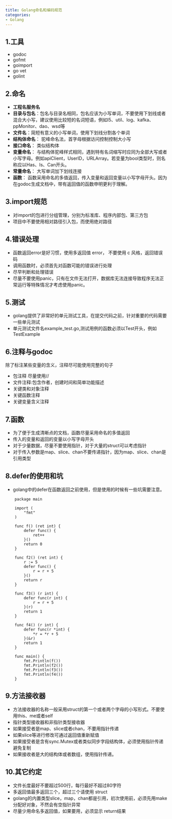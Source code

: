 ```yaml
---
title: Golang命名和编码规范
categories:
- Golang
---
```


## 1.工具
- godoc
- gofmt
- goimport
- go vet
- golint


## 2.命名
- **工程名服务名**
- **目录与包名**：包名与目录名相同，包名应该为小写单词，不要使用下划线或者混合大小写，建议使用比较短的名词短语，例如l5、util、log、kafka、ppMonitor、dao、wsd等
- **文件名**：简短有意义的小写单词，使用下划线分割各个单词
- **结构体命名**： 驼峰命名法，首字母根据访问控制控制大小写
- **接口命名**： 类似结构体
- **变量命名**： 与结构体驼峰样式相同，遇到特有名词缩写时应同为全部大写或者小写字母。例如apiClient，UserID，URLArray。若变量为bool类型时，则名称应以Has、Is、Can开头。
- **常量命名**： 大写单词加下划线连接
- **函数**： 函数采用命名的多值返回，传入变量和返回变量以小写字母开头。因为在godoc生成文档中，带有返回值的函数申明更利于理解。

## 3.import规范
- 对import的包进行分组管理，分别为标准库、程序内部包、第三方包
- 项目中不要使用相对路径引入包，而使用绝对路径 


## 4.错误处理
- 函数返回error是好习惯，使用多返回值 error， 不要使用 c 风格，返回错误码
- 调用函数时，必须首先对函数可能的错误进行处理
- 尽早判断和处理错误
- 尽量不要使用panic，只有在文件无法打开，数据库无法连接导致程序无法正常运行等特殊情况才考虑使用panic。


## 5.测试
- golang提供了非常好的单元测试工具，在提交代码之前，针对重要的代码需要一些单元测试
- 单元测试文件名example_test.go,测试用例的函数必须以Test开头，例如TestExample


## 6.注释与godoc
  除了标注某些变量的含义，注释尽可能使用完整的句子       
- 包注释  尽量使用//
- 文件注释:包含作者，创建时间和简单功能描述   
- 关键类和对象注释  
- 关键函数注释  
- 关键变量含义注释

## 7.函数
- 为了便于生成清晰点的文档，函数尽量采用命名的多值返回
- 传入的变量和返回的变量以小写字母开头
- 对于少量数据，尽量不要使用指针，对于大量的struct可以考虑指针
- 对于传入参数是map、slice、chan不要传递指针，因为map、slice、chan是引用类型


## 8.defer的使用和坑
- golang中的defer在函数返回之前使用，但是使用的时候有一些坑需要注意。
```
	package main

	import (
		"fmt"
	)

	func f() (ret int) {
		defer func() {
			ret++
		}()
		return 0
	}

	func f2() (ret int) {
		r := 5
		defer func() {
			r = r + 5
		}()
		return r
	}

	func f3() (r int) {
		defer func(r int) {
			r = r + 5
		}(r)
		return 1
	}

	func f4() (r int) {
		defer func(r *int) {
			*r = *r + 5
		}(&r)
		return 1
	}

	func main() {
		fmt.Println(f())
		fmt.Println(f2())
		fmt.Println(f3())
		fmt.Println(f4())
	}

```



## 9.方法接收器
- 方法接收器的名称一般采用struct的第一个或者两个字母的小写形式。不要使用this、me或者self
- 指针类型接收器和非指针类型接收器
- 如果接受者是map、slice或者chan，不要用指针传递
- 如果slice等进行修改可通过返回值重新赋值
- 如果接受者是含有sync.Mutex或者类似同步字段结构体，必须使用指针传递避免复制
- 如果接收者是大的结构体或者数组，使用指针传递。
 


## 10.其它约定
- 文件长度最好不要超过500行，每行最好不超过80字符
- 多返回值最多返回三个，超过三个请使用 struct
- golang的内置类型slice，map，chan都是引用，初次使用前，必须先用make分配好对象，不然会有空指针异常
- 尽量少用命名多返回值，如果要用，必须显示 return结果

